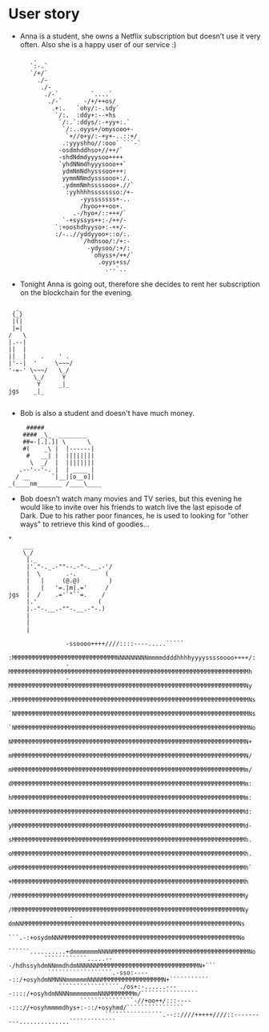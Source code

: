 # User story

- Anna is a student, she owns a Netflix subscription but doesn’t use it very often. Also she is a happy user of our service :)

```
       .                                          
      `:-.`                                       
      `/+/`                                       
        ./-                                       
         ./-                                      
          ./-`         `....`                     
           ./-`      -/+/++os/                    
            .+:.   `ohy/:-.sdy`                   
             `/:.  :ddy+:--+hs                    
              `/:.`:ddys/:-+yy+:.`                
               `/:..oyys+/omysooo+-               
                `+//o+y/:-+y+-..::+/              
               .:yyyshho//:ooo` ```-`             
              -osdmhddhso+//++/`                  
              -shdNdmdyyysoo++++                  
              `yhdNNmdhyyysooo++`                 
               ydmNmNdhysssoo+++:                 
               yymmNNmdysssooo+:/.                
               .ydmmNmhssssooo+.//`               
                :yyhhhhssssssso:/+-               
                    -yysssssss+-..                
                    /hyoo+++oo+.                  
                  .-/hyo+/::+++/`                 
               `-+syssys++:-/++/-                 
             `:+ooshdhyyso+:-++/-                 
             :/-..//yddyyoo+::o/:.                
                    `/hdhsoo/:/+:-                
                      -ydysoo/:+/:                
                       `ohyss+/++/`               
                         .oyys+ss/                
                           .--`..                 

```

- Tonight Anna is going out, therefore she decides to rent her subscription on the blockchain for the evening.


```
  _
 {_}
 |(|
 |=|
/   \
|.--|
||  |
||  |    .    ' .
|'--|  '     \~~~/
'-=-' \~~~/   \_/
       \_/     Y
        Y     _|_
jgs    _|_


```

- Bob is also a student and doesn't have much money.
```
     #####
    #### _\_  ________
    ##=-[.].]| \      \
    #(    _\ |  |------|
     #   __| |  ||||||||
      \  _/  |  ||||||||
   .--'--'-. |  | ____ |
  / __      `|__|[o__o]|
_(____nm_______ /____\____

```

- Bob doesn’t watch many movies and TV series, but this evening he would like to invite over his friends to watch live the last episode of Dark.
Due to his rather poor finances, he is used to looking for "other ways" to retrieve this kind of goodies...
 ```
*
     ___
     \_/
      |._
      |'."-._.-""--.-"-.__.-'/
      |  \       .-.        (
      |   |     (@.@)        )
      |   |   '=.|m|.='     /
 jgs  |  /    .='`"``=.    /
      |.'                 (
      |.-"-.__.-""-.__.-"-.)
      |
      |
      |
```
```
                -ssoooo++++////::::----.....`````                                                   
                :MMMMMMMMMMMMMMMMMMMMMMMMMMMMMNNNNNNNNNmmmmddddhhhhyyyyssssoooo++++/:               
                -MMMMMMMMMMMMMMMMMMMMMMMMMMMMMMMMMMMMMMMMMMMMMMMMMMMMMMMMMMMMMMMMMMMh               
                -MMMMMMMMMMMMMMMMMMMMMMMMMMMMMMMMMMMMMMMMMMMMMMMMMMMMMMMMMMMMMMMMMMNy               
                .MMMMMMMMMMMMMMMMMMMMMMMMMMMMMMMMMMMMMMMMMMMMMMMMMMMMMMMMMMMMMMMMMMNs               
                `NMMMMMMMMMMMMMMMMMMMMMMMMMMMMMMMMMMMMMMMMMMMMMMMMMMMMMMMMMMMMMMMMMNs               
                `NMMMMMMMMMMMMMMMMMMMMMMMMMMMMMMMMMMMMMMMMMMMMMMMMMMMMMMMMMMMMMMMMMNo               
                 NMMMMMMMMMMMMMMMMMMMMMMMMMMMMMMMMMMMMMMMMMMMMMMMMMMMMMMMMMMMMMMMMMN+               
                 mMMMMMMMMMMMMMMMMMMMMMMMMMMMMMMMMMMMMMMMMMMMMMMMMMMMMMMMMMMMMMMMMMN/               
                 mMMMMMMMMMMMMMMMMMMMMMMMMMMMMMMMMMMMMMMMMMMMMMMMMMMMMMMMMMMMMMMMMMm/               
                 dMMMMMMMMMMMMMMMMMMMMMMMMMMMMMMMMMMMMMMMMMMMMMMMMMMMMMMMMMMMMMMMMMm:               
                 hMMMMMMMMMMMMMMMMMMMMMMMMMMMMMMMMMMMMMMMMMMMMMMMMMMMMMMMMMMMMMMMMMm:               
                 hMMMMMMMMMMMMMMMMMMMMMMMMMMMMMMMMMMMMMMMMMMMMMMMMMMMMMMMMMMMMMMMMMd:               
                 yMMMMMMMMMMMMMMMMMMMMMMMMMMMMMMMMMMMMMMMMMMMMMMMMMMMMMMMMMMMMMMMMMd-               
                 sMMMMMMMMMMMMMMMMMMMMMMMMMMMMMMMMMMMMMMMMMMMMMMMMMMMMMMMMMMMMMMMMMh.               
                 oMMMMMMMMMMMMMMMMMMMMMMMMMMMMMMMMMMMMMMMMMMMMMMMMMMMMMMMMMMMMMMMMMh.               
                 oMMMMMMMMMMMMMMMMMMMMMMMMMMMMMMMMMMMMMMMMMMMMMMMMMMMMMMMMMMMMMMMMMh`               
                 +MMMMMMMMMMMMMMMMMMMMMMMMMMMMMMMMMMMMMMMMMMMMMMMMMMMMMMMMMMMMMMMMMh                
                 /MMMMMMMMMMMMMMMMMMMMMMMMMMMMMMMMMMMMMMMMMMMMMMMMMMMMMMMMMMMMMMMMMy                
                 /MMMMMMMMMMMMMMMMMMMMMMMMMMMMMMMMMMMMMMMMMMMMMMMMMMMMMMMMMMMMMMMMNy                
                 -dmNNMMMMMMMMMMMMMMMMMMMMMMMMMMMMMMMMMMMMMMMMMMMMMMMMMMMMMMMMMMMMNs                
                  ```.-:+osydmNNNMMMMMMMMMMMMMMMMMMMMMMMMMMMMMMMMMMMMMMMMMMMMMMMMMNo                
               ``````..........+dmmmmmmmNNNNMMMMMMMMMMMMMMMMMMMMMMMMMMMMMMMMMMMMMMNo                
          ````````````.....---/hdhssyhdmNNmmdhdmNNNNNNMMMMMMMMMMMMMMMMMMMMMMMMMMMMN+```             
           ``````````````````.-sso:-----::/+osyhdmNMNNNmmmmmmNNNNMMMMMMMMMMMMMMMMMN+```````````     
              `````````````````./os+:-......----::::/+osyhdmNNNNmmmmmmmmNNNMMMMMMMm/````````````````
                    ```````````````-//+oo++/:::-----::://+osyhmmmmdhys+:-::/+osyhmd/````````````````
                           ````````````````.--::////+++++////::----------..............`````````````
```

